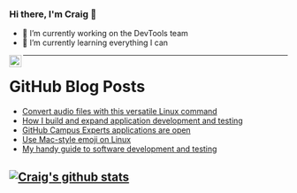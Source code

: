 ### Hi there, I'm Craig 👋

<!--
**CraigTeelFugro/CraigTeelFugro** is a ✨ _special_ ✨ repository because its `README.md` (this file) appears on your GitHub profile.

Here are some ideas to get you started:
-->

- 🔭 I’m currently working on the DevTools team
- 🌱 I’m currently learning everything I can

[<img align="left" alt="Craig Teel | LinkedIn" width="22px" src="https://cdn.jsdelivr.net/npm/simple-icons@v3/icons/linkedin.svg" />][linkedin]

---

# GitHub Blog Posts

<!-- BLOG-POST-LIST:START -->
- [Convert audio files with this versatile Linux command](https://opensource.com/article/20/2/linux-sox)
- [How I build and expand application development and testing](https://opensource.com/article/21/2/build-expand-software)
- [GitHub Campus Experts applications are open](https://github.blog/2021-02-01-github-campus-experts-applications-are-open/)
- [Use Mac-style emoji on Linux](https://opensource.com/article/21/2/emoji-linux)
- [My handy guide to software development and testing](https://opensource.com/article/21/2/development-guide)
<!-- BLOG-POST-LIST:END -->

## [![Craig's github stats](https://github-readme-stats.vercel.app/api?username=craigteelfugro)](https://github.com/anuraghazra/github-readme-stats)


[linkedin]: https://linkedin.com/in/craig-teel-b8786771
